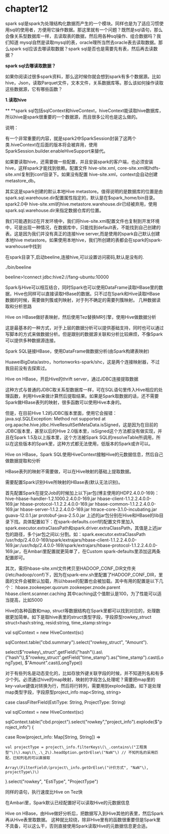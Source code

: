 # chapter12

spark sql是spark为处理结构化数据而产生的一个模块。同样也是为了适应习惯使用sql的使用者，方便用它操作数据。那这里就有一个问题？既然是sql语句，那么会像关系型数据库一样，去读取表的数据，然后用各种sql操作、组合数据吗？我们知道 mysql自然是读取mysql的表，oracle理所当然去oracle表去读取数据。那么spark sql应该去哪读取数据？spark sql是否也是需要先有表，然后再去读数据？

**spark sql去哪读取数据？**

如果你阅读过很多spark资料，那么这时候你就会想到spark有多个数据源。比如hive，Json，读取Parquet文件，文本文件，关系数据库等。那么该如何操作读取这些数据源，它有哪些函数？

**1.读取hive**

**  **spark sql包括sqlContext和hiveContext，hiveContext能读取hive数据库，所以hive是spark很重要的一个数据源，而且很多公司也是这么做的。

说明：

有一个非常重要的内容，就是spark2中SparkSession封装了这两个类.hiveContext在后面的版本将会被弃用，使用 SparkSession.builder.enableHiveSupport来替代。

如果要读取hive，还需要做一些配置，并且安装spark的客户端，也必须安装hive，这样spark才能找到依赖。配置文件 hive-site.xml, core-site.xml和hdfs-site.xml复制到conf目录下。如果没有配置 hive-site.xml，context会自动创建metastore\_db。

其实这是spark创建的默认本地Hive metastore。值得说明的是数据库的位置是由spark.sql.warehouse.dir配置属性指定的，默认是在$spark\_home/bin目录。spark2.0中 hive-site.xml的hive.metastore.warehouse.dir已经被弃用，使用spark.sql.warehouse.dir来指定数据仓库的位置。

我们可能遇到过在开发环境中，我们将hive-site.xml配置文件也复制到开发环境中，可是出现一种情况，在数据库中，只能找到default表，不能找到自己创建的表。这是因为我们并没有真正的连接hive server,而是使用的spark自己默认创建本地hive metastore。如果使用本地hive，我们所创建的表都会在spark的spark-warehouse中找到

在spark目录下,启动beeline,连接hive,可以设置访问密码,默认是没有的.

./bin/beeline

beeline&gt;!connect jdbc:hive2://fang-ubuntu:10000

Spark与Hive可以相互结合，同时Spark也可以使用DataFrame读取HBase里的数据，Hive也同样可以直接读取HBase的数据。只不过在Spark和Hive读取HBase数据的时候，需要做列簇或列映射，对于列不确定的需要列簇映射。 几种数据读取和分析思路



Hive on HBase做好表映射，然后使用Tez替换MR引擎，使用Hive做数据分析

这是最基本的一种方式，对于上层的数据分析可以提供基础支持，同时也可以通过写脚本的方式来做数据分析。但是跟别的数据源关联和分析比较麻烦，不像Spark可以提供多种数据源连接。

Spark SQL链接HBase，使用DataFrame做数据分析\(由Spark构建表映射\)

HuaweiBigData/astro，hortonworks-spark/shc，这是两个连接映射器，不过我目前没有去探索过。

Hive on HBase，开启Hive的thrift server，通过JDBC连接提取数据

这种方式与普通的JDBC取关系型数据库一样，可在SQL语句里传入Hive相应的处理函数，利用Hive来做计算然后提取结果。如果是Spark取数据的话，还不需要Spark做HBase表列的映射，很多函数可以使用Hive本身的。

但是，在目前Hive 1.2的JDBC版本里面，使用它会报错：java.sql.SQLException: Method not supported at org.apache.hive.jdbc.HiveResultSetMetaData.isSigned，这是因为在目前的JDBC版本里，甚至以后的Hive 2.0版本里，isSigned这个方法都没有做实现，并且在Spark 1.5及以上版本里，这个方法被Spark SQL的resolveTable所调用，所以在这些版本的Spark里，这种方式都无法使用，低版本的Spark或许可以。

Hive on HBase，Spark SQL使用HiveContext接触Hive的元数据信息，然后自己做数据提取和分析

HBase表列的映射不需要做，可以在Hive映射的基础上提取数据。

需要配置Spark识别Hive所映射的HBase表\(默认无法识别\)。

首先配置Spark在提交Job的时候加上以下jar包\(博主使用的HDP2.4.0.0-169\)： hive-hbase-handler-1.2.1000.2.4.0.0-169.jar hbase-client-1.1.2.2.4.0.0-169.jar hbase-protocol-1.1.2.2.4.0.0-169.jar hbase-common-1.1.2.2.4.0.0-169.jar hbase-server-1.1.2.2.4.0.0-169.jar htrace-core-3.1.0-incubating.jar guava-12.0.1.jar protobuf-java-2.5.0.jar 上述的jar包分别在Hive和HBase的lib目录下找。具体配置如下：在spark-defaults.conf的配置文件里加入spark.executor.extraClassPath和spark.driver.extraClassPath，其值是上述jar包的路径，多个jar包之间以:分割。如：spark.executor.extraClassPath /usr/hdp/2.4.0.0-169/spark/extrajars/hbase-client-1.1.2.2.4.0.0-169.jar:/usr/hdp/2.4.0.0-169/spark/extrajars/hbase-protocol-1.1.2.2.4.0.0-169.jar，在Ambari里配置就更简单了，在Custom spark-defaults里添加这两条配置即可。

其次，需将hbase-site.xml文件拷贝至HADOOP\_CONF\_DIR文件夹\(/etc/hadoop/conf\)下，因为在spark-env.sh里配置了HADOOP\_CONF\_DIR，里面的文件会被默认加载，所以hbase的配置也会被加载。其中有用的配置是以下几个： hbase.zookeeper.quorum zookeeper.znode.parent hbase.client.scanner.caching 其中caching这个值默认是100，为了性能可以适当提高，比如5000

Hive的各种函数和map, struct等数据结构在Spark里都可以找到对应的，处理数据更加简单。如下是取hive表里的struct类型字段，字段原型rowkey\_struct struct&lt;hash:string, resid:string, time\_stamp:string&gt;

val sqlContext = new HiveContext\(sc\)

sqlContext.table\("cbd.summary"\).select\("rowkey\_struct", "Amount"\).

select\($"rowkey\_struct".getField\("hash"\).as\("hash"\),$"rowkey\_struct".getField\("time\_stamp"\).as\("time\_stamp"\).cast\(LongType\), $"Amount".cast\(LongType\)\)

对于有些列名是动态变化的，比如存放外键关联字段的时候，并不知道列名和有多少个列。必须通过hive的map映射，映射的字段怎么处理呢？需要把map里的key-value键值对转换为行，然后将行转列，需要用到explode函数。如下是处理map类型字段，字段原型project\_info map&lt;String, string&gt;

case classFilterField\(EstiType: String, ProjectType: String\)

val sqlContext = new HiveContext\(sc\)

sqlContext.table\("cbd.project"\).select\("rowkey","project\_info"\).explode\($"project\_info"\) {

  case Row\(project\_info: Map\[String, String\]\) =&gt;

    val projectType = project\_info.filterKeys\(\_.contains\("工程类型"\)\).map\(\_.\_2\).headOption.getOrElse\("NaN"\) // 不知列名的采用匹配，已知列名的可以直接取

    Array\(FilterField\(project\_info.getOrElse\("计价方式", "NaN"\), projectType\)\)

}.select\("rowkey", "EstiType", "ProjectType"\)

同样的语句，执行速度比Hive on Tez快

在Ambari里，Spark默认已经配置好可以读取Hive的元数据信息

Hive on HBase，由Hive做好分析后，把数据写入到Hive其他的表里，然后Spark再从Hive表里取数据。 这种就比较绕，除非Hive里有的函数很重要但是Spark里不具备，可以这么干，否则直接使用Spark读取Hive的元数据信息更合适。

